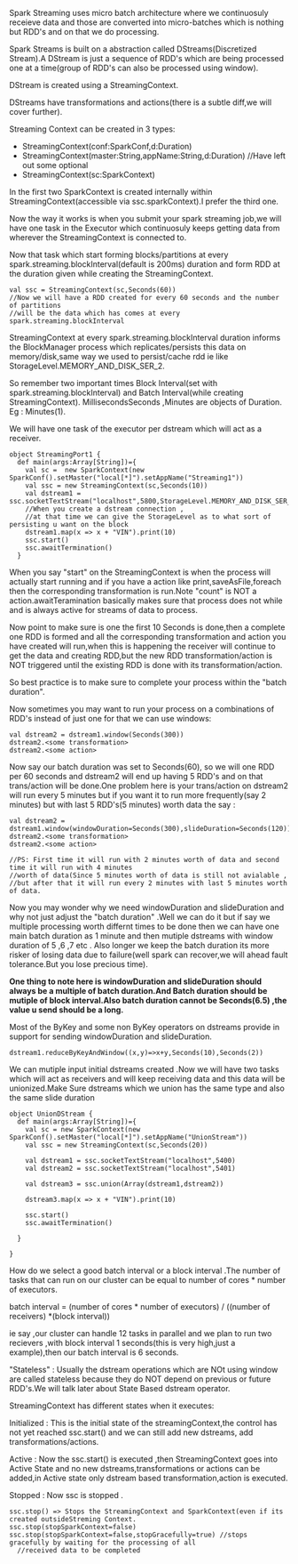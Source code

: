 Spark Streaming uses micro batch architecture  where we continuosuly receieve data and those are converted into micro-batches which is nothing but RDD's and on that we do processing.

Spark Streams is built on a abstraction called DStreams\(Discretized Stream\).A DStream is just a sequence of RDD's which are being processed one at a time\(group of RDD's can also be processed using window\).

DStream is created using a StreamingContext.

DStreams have transformations and actions\(there is a subtle diff,we will cover further\).

Streaming Context can be created in 3 types:

* StreamingContext\(conf:SparkConf,d:Duration\)
* StreamingContext\(master:String,appName:String,d:Duration\) //Have left out some optional
* StreamingContext\(sc:SparkContext\)

In the first two SparkContext is created internally within StreamingContext\(accessible via ssc.sparkContext\).I prefer the third one.

Now the way it works is when you submit your spark streaming job,we will have one task in the Executor which continuosuly keeps getting data from wherever the StreamingContext is connected to.

Now that task which start forming blocks/partitions at every spark.streaming.blockInterval\(default is 200ms\) duration and form  RDD at the duration given while creating the StreamingContext.

```
val ssc = StreamingContext(sc,Seconds(60)) 
//Now we will have a RDD created for every 60 seconds and the number of partitions 
//will be the data which has comes at every spark.streaming.blockInterval
```

StreamingContext at every spark.streaming.blockInterval duration informs the BlockManager process which replicates/persists this data on memory/disk,same way we used to persist/cache rdd ie like StorageLevel.MEMORY\_AND\_DISK\_SER\_2.

So remember two important times Block Interval\(set with spark.streaming.blockInterval\) and Batch Interval\(while creating StreamingContext\). MillisecondsSeconds ,Minutes are objects of Duration. Eg : Minutes\(1\).

We will have one task of the executor per dstream which will act as a receiver.

```
object StreamingPort1 {
  def main(args:Array[String])={
    val sc =  new SparkContext(new SparkConf().setMaster("local[*]").setAppName("Streaming1"))
    val ssc = new StreamingContext(sc,Seconds(10))
    val dstream1 = ssc.socketTextStream("localhost",5800,StorageLevel.MEMORY_AND_DISK_SER_2) 
    //When you create a dstream connection ,
    //at that time we can give the StorageLevel as to what sort of persisting u want on the block
    dstream1.map(x => x + "VIN").print(10)
    ssc.start()
    ssc.awaitTermination()
  }
```

When you say "start" on the StreamingContext is when the process will actually start running and if you have a action like print,saveAsFile,foreach then the corresponding transformation is run.Note "count" is NOT a action.awaitTeramination basically makes sure that process does not while and is always active for streams of data to process.

Now point to make sure is one the first 10 Seconds is done,then a complete one RDD is formed and all the corresponding transformation and action you have created will run,when this is happening the receiver will continue to get the data and creating RDD,but the new RDD transformation/action is NOT triggered until the existing RDD is done with its transformation/action.

So best practice is to make sure to complete your process within the "batch duration".

Now sometimes you may want to run your process on a combinations of RDD's instead of just one for that we can use windows:

```
val dstream2 = dstream1.window(Seconds(300)) 
dstream2.<some transformation>
dstream2.<some action>
```

Now say our batch duration was set to Seconds\(60\), so we will one RDD per 60 seconds and dstream2 will end up having 5 RDD's and on that trans/action will be done.One problem here is your trans/action on dstream2 will run every 5 minutes but if you want it to run more frequently\(say 2 minutes\) but with last 5 RDD's\(5 minutes\) worth data the say :

```
val dstream2 = dstream1.window(windowDuration=Seconds(300),slideDuration=Seconds(120)) 
dstream2.<some transformation>
dstream2.<some action>

//PS: First time it will run with 2 minutes worth of data and second time it will run with 4 minutes 
//worth of data(Since 5 minutes worth of data is still not avialable ,
//but after that it will run every 2 minutes with last 5 minutes worth of data.
```

Now you may wonder why we need windowDuration and slideDuration and why not just adjust the "batch duration" .Well we can do it but if say we multiple processing worth differnt times to be done then we can have one main batch duration as 1 minute and then mutiple dstreams with window duration of 5 ,6 ,7 etc . Also longer we keep the batch duration its more risker of losing data due to failure\(well spark can recover,we will ahead fault tolerance.But you lose precious time\).

**One thing to note here is windowDuration and slideDuration should always be a multiple of batch duration.And Batch duration should be mutiple of block interval.Also batch duration cannot be Seconds\(6.5\) ,the value u send should be a long.**

Most of the ByKey and some non ByKey operators on dstreams provide in support for sending windowDuration and slideDuration.

```
dstream1.reduceByKeyAndWindow((x,y)=>x+y,Seconds(10),Seconds(2))
```

We can mutiple input initial dstreams created .Now we will have two tasks which will act as receivers and will keep receiving data and this data will be unionized.Make Sure dstreams which we union has the same type and also the same slide duration

```
object UnionDStream {
  def main(args:Array[String])={
    val sc = new SparkContext(new SparkConf().setMaster("local[*]").setAppName("UnionStream"))
    val ssc = new StreamingContext(sc,Seconds(20))

    val dstream1 = ssc.socketTextStream("localhost",5400)
    val dstream2 = ssc.socketTextStream("localhost",5401)

    val dstream3 = ssc.union(Array(dstream1,dstream2))

    dstream3.map(x => x + "VIN").print(10)

    ssc.start()
    ssc.awaitTermination()

  }

}
```

How do we select a good batch interval or a block interval .The number of tasks that can run on our cluster can be equal to number of cores \* number of executors.

batch interval = \(number of cores \* number of executors\) / \(\(number of receivers\) \*\(block interval\)\)

ie say ,our cluster can handle 12 tasks in parallel and we plan to run two recievers ,with block interval 1 seconds\(this is very high,just a example\),then our batch interval is 6 seconds.

"Stateless" : Usually the dstream operations which are NOt using window are called stateless because they do NOT depend on previous or future RDD's.We will talk later about State Based dstream operator.

StreamingContext has different states when it executes:

Initialized : This is the initial state of the streamingContext,the control has not yet reached ssc.start\(\) and we can still add new dstreams, add transformations/actions.

Active : Now the ssc.start\(\) is executed ,then StreamingContext goes into Active State and no new dstreams,transformations or actions can be added,in Active state only dstream based transformation,action is executed.

Stopped : Now ssc is stopped . 

```
ssc.stop() => Stops the StreamingContext and SparkContext(even if its created outsideStreming Context.
ssc.stop(stopSparkContext=false)
ssc.stop(stopSparkContext=false,stopGracefully=true) //stops gracefully by waiting for the processing of all
  //received data to be completed
```



